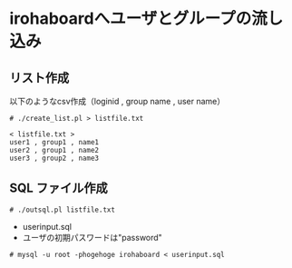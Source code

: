 # irohaboardへユーザとグループの流し込み

## リスト作成
以下のようなcsv作成（loginid , group name , user name）

```
# ./create_list.pl > listfile.txt
```

```
< listfile.txt > 
user1 , group1 , name1
user2 , group1 , name2
user3 , group2 , name3
```


## SQL ファイル作成
```
# ./outsql.pl listfile.txt
```

* userinput.sql
* ユーザの初期パスワードは"password"

```
# mysql -u root -phogehoge irohaboard < userinput.sql 
```
